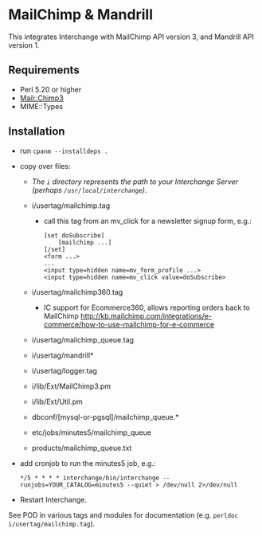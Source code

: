 # MailChimp & Mandrill

This integrates Interchange with MailChimp API version 3, and Mandrill
API version 1.

## Requirements

- Perl 5.20 or higher
- [Mail::Chimp3](http://p3rl.org/Mail::Chimp3)
- MIME::Types

## Installation

* run `cpanm --installdeps .`

* copy over files:

    - _The `i` directory represents the path to your Interchange Server
      (perhaps `/usr/local/interchange`)._

    - i/usertag/mailchimp.tag

        * call this tag from an mv_click for a newsletter signup form, e.g.:

            ```
            [set doSubscribe]
                [mailchimp ...]
            [/set]
            <form ...>
            ...
            <input type=hidden name=mv_form_profile ...>
            <input type=hidden name=mv_click value=doSubscribe>
            ```

    - i/usertag/mailchimp360.tag

        * IC support for Ecommerce360, allows reporting orders back to
          MailChimp
          http://kb.mailchimp.com/integrations/e-commerce/how-to-use-mailchimp-for-e-commerce


    - i/usertag/mailchimp_queue.tag

    - i/usertag/mandrill*

    - i/usertag/logger.tag

    - i/lib/Ext/MailChimp3.pm

    - i/lib/Ext/Util.pm

    - dbconf/[mysql-or-pgsql]/mailchimp_queue.*

    - etc/jobs/minutes5/mailchimp_queue

    - products/mailchimp_queue.txt


* add cronjob to run the minutes5 job, e.g.:

    ```
    */5 * * * * interchange/bin/interchange --runjobs=YOUR_CATALOG=minutes5 --quiet > /dev/null 2>/dev/null
    ```

* Restart Interchange.



See POD in various tags and modules for documentation (e.g. `perldoc
i/usertag/mailchimp.tag`).
